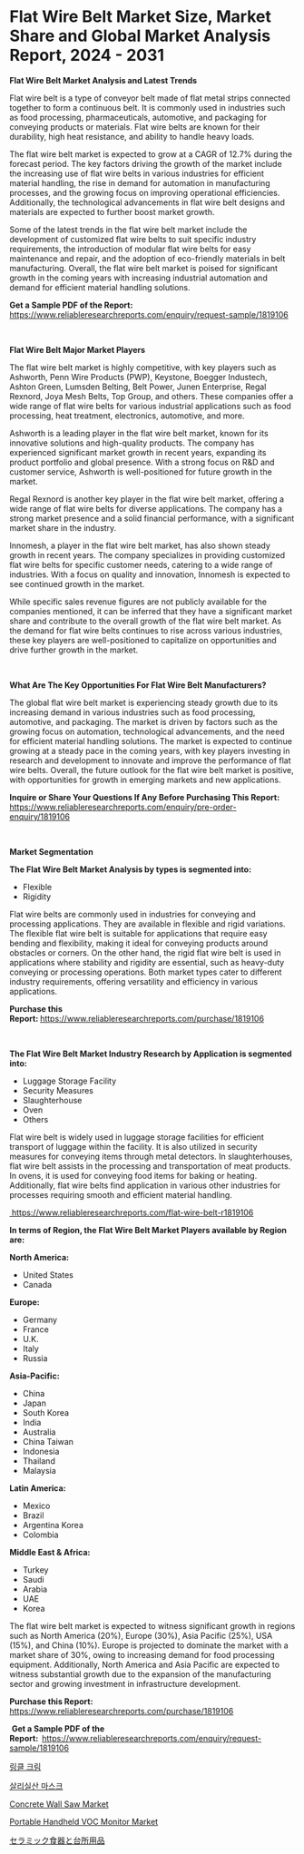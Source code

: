 <p><h1>Flat Wire Belt Market Size, Market Share and Global Market Analysis Report, 2024 - 2031</h1></p><p><strong>Flat Wire Belt Market Analysis and Latest Trends</strong></p>
<p><p>Flat wire belt is a type of conveyor belt made of flat metal strips connected together to form a continuous belt. It is commonly used in industries such as food processing, pharmaceuticals, automotive, and packaging for conveying products or materials. Flat wire belts are known for their durability, high heat resistance, and ability to handle heavy loads.</p><p>The flat wire belt market is expected to grow at a CAGR of 12.7% during the forecast period. The key factors driving the growth of the market include the increasing use of flat wire belts in various industries for efficient material handling, the rise in demand for automation in manufacturing processes, and the growing focus on improving operational efficiencies. Additionally, the technological advancements in flat wire belt designs and materials are expected to further boost market growth.</p><p>Some of the latest trends in the flat wire belt market include the development of customized flat wire belts to suit specific industry requirements, the introduction of modular flat wire belts for easy maintenance and repair, and the adoption of eco-friendly materials in belt manufacturing. Overall, the flat wire belt market is poised for significant growth in the coming years with increasing industrial automation and demand for efficient material handling solutions.</p></p>
<p><strong>Get a Sample PDF of the Report:&nbsp;</strong> <a href="https://www.reliableresearchreports.com/enquiry/request-sample/1819106">https://www.reliableresearchreports.com/enquiry/request-sample/1819106</a></p>
<p>&nbsp;</p>
<p><strong>Flat Wire Belt Major Market Players</strong></p>
<p><p>The flat wire belt market is highly competitive, with key players such as Ashworth, Penn Wire Products (PWP), Keystone, Boegger Industech, Ashton Green, Lumsden Belting, Belt Power, Junen Enterprise, Regal Rexnord, Joya Mesh Belts, Top Group, and others. These companies offer a wide range of flat wire belts for various industrial applications such as food processing, heat treatment, electronics, automotive, and more.</p><p>Ashworth is a leading player in the flat wire belt market, known for its innovative solutions and high-quality products. The company has experienced significant market growth in recent years, expanding its product portfolio and global presence. With a strong focus on R&D and customer service, Ashworth is well-positioned for future growth in the market.</p><p>Regal Rexnord is another key player in the flat wire belt market, offering a wide range of flat wire belts for diverse applications. The company has a strong market presence and a solid financial performance, with a significant market share in the industry.</p><p>Innomesh, a player in the flat wire belt market, has also shown steady growth in recent years. The company specializes in providing customized flat wire belts for specific customer needs, catering to a wide range of industries. With a focus on quality and innovation, Innomesh is expected to see continued growth in the market.</p><p>While specific sales revenue figures are not publicly available for the companies mentioned, it can be inferred that they have a significant market share and contribute to the overall growth of the flat wire belt market. As the demand for flat wire belts continues to rise across various industries, these key players are well-positioned to capitalize on opportunities and drive further growth in the market.</p></p>
<p>&nbsp;</p>
<p><strong>What Are The Key Opportunities For Flat Wire Belt Manufacturers?</strong></p>
<p><p>The global flat wire belt market is experiencing steady growth due to its increasing demand in various industries such as food processing, automotive, and packaging. The market is driven by factors such as the growing focus on automation, technological advancements, and the need for efficient material handling solutions. The market is expected to continue growing at a steady pace in the coming years, with key players investing in research and development to innovate and improve the performance of flat wire belts. Overall, the future outlook for the flat wire belt market is positive, with opportunities for growth in emerging markets and new applications.</p></p>
<p><strong>Inquire or Share Your Questions If Any Before Purchasing This Report:</strong> <a href="https://www.reliableresearchreports.com/enquiry/pre-order-enquiry/1819106">https://www.reliableresearchreports.com/enquiry/pre-order-enquiry/1819106</a></p>
<p>&nbsp;</p>
<p><strong>Market Segmentation</strong></p>
<p><strong>The Flat Wire Belt Market Analysis by types is segmented into:</strong></p>
<p><ul><li>Flexible</li><li>Rigidity</li></ul></p>
<p><p>Flat wire belts are commonly used in industries for conveying and processing applications. They are available in flexible and rigid variations. The flexible flat wire belt is suitable for applications that require easy bending and flexibility, making it ideal for conveying products around obstacles or corners. On the other hand, the rigid flat wire belt is used in applications where stability and rigidity are essential, such as heavy-duty conveying or processing operations. Both market types cater to different industry requirements, offering versatility and efficiency in various applications.</p></p>
<p><strong>Purchase this Report:&nbsp;</strong><a href="https://www.reliableresearchreports.com/purchase/1819106">https://www.reliableresearchreports.com/purchase/1819106</a></p>
<p>&nbsp;</p>
<p><strong>The Flat Wire Belt Market Industry Research by Application is segmented into:</strong></p>
<p><ul><li>Luggage Storage Facility</li><li>Security Measures</li><li>Slaughterhouse</li><li>Oven</li><li>Others</li></ul></p>
<p><p>Flat wire belt is widely used in luggage storage facilities for efficient transport of luggage within the facility. It is also utilized in security measures for conveying items through metal detectors. In slaughterhouses, flat wire belt assists in the processing and transportation of meat products. In ovens, it is used for conveying food items for baking or heating. Additionally, flat wire belts find application in various other industries for processes requiring smooth and efficient material handling.</p></p>
<p><a href="https://www.reliableresearchreports.com/flat-wire-belt-r1819106">&nbsp;https://www.reliableresearchreports.com/flat-wire-belt-r1819106</a></p>
<p><strong>In terms of Region, the Flat Wire Belt Market Players available by Region are:</strong></p>
<p>
    <p> <strong> North America: </strong>
        <ul>
            <li>United States</li>
            <li>Canada</li>
        </ul>
        </p> 
    <p> <strong> Europe: </strong>
        <ul>
            <li>Germany</li>
            <li>France</li>
            <li>U.K.</li>
            <li>Italy</li>
            <li>Russia</li>
        </ul>
        </p> 
    <p> <strong> Asia-Pacific: </strong>
        <ul>
            <li>China</li>
            <li>Japan</li>
            <li>South Korea</li>
            <li>India</li>
            <li>Australia</li>
            <li>China Taiwan</li>
            <li>Indonesia</li>
            <li>Thailand</li>
            <li>Malaysia</li>
        </ul>
        </p> 
    <p> <strong> Latin America: </strong>
        <ul>
            <li>Mexico</li>
            <li>Brazil</li>
            <li>Argentina Korea</li>
            <li>Colombia</li>
        </ul>
        </p> 
    <p> <strong> Middle East & Africa: </strong>
        <ul>
            <li>Turkey</li>
            <li>Saudi</li>
            <li>Arabia</li>
            <li>UAE</li>
            <li>Korea</li>
        </ul>
    </p>
    </p>
<p><p>The flat wire belt market is expected to witness significant growth in regions such as North America (20%), Europe (30%), Asia Pacific (25%), USA (15%), and China (10%). Europe is projected to dominate the market with a market share of 30%, owing to increasing demand for food processing equipment. Additionally, North America and Asia Pacific are expected to witness substantial growth due to the expansion of the manufacturing sector and growing investment in infrastructure development.</p></p>
<p><strong>Purchase this Report: </strong><a href="https://www.reliableresearchreports.com/purchase/1819106">https://www.reliableresearchreports.com/purchase/1819106</a></p>
<p>&nbsp;<strong>Get a Sample PDF of the Report:&nbsp;&nbsp;</strong><a href="https://www.reliableresearchreports.com/enquiry/request-sample/1819106">https://www.reliableresearchreports.com/enquiry/request-sample/1819106</a></p>
<p><strong></strong></p>
<p><p><a href="https://github.com/bvubpqd5241630/Market-Research-Report-List-2/blob/main/4346279166701.md">링클 크림</a></p><p><a href="https://github.com/khytkeqagplkzqvh/Market-Research-Report-List-2/blob/main/8022054166702.md">살리실산 마스크</a></p><p><a href="https://github.com/lbird53714/Market-Research-Report-List-5/blob/main/concrete-wall-saw-market.md">Concrete Wall Saw Market</a></p><p><a href="https://github.com/dringals/Market-Research-Report-List-4/blob/main/portable-handheld-voc-monitor-market.md">Portable Handheld VOC Monitor Market</a></p><p><a href="https://github.com/LizaHeller2023/Market-Research-Report-List-1/blob/main/7694385156009.md">セラミック食器と台所用品</a></p></p>